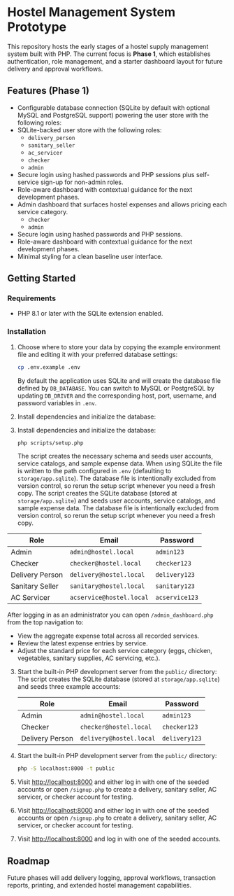 # Hostel Management System Prototype

This repository hosts the early stages of a hostel supply management system built with PHP. The current focus is **Phase 1**, which establishes authentication, role management, and a starter dashboard layout for future delivery and approval workflows.

## Features (Phase 1)

- Configurable database connection (SQLite by default with optional MySQL and PostgreSQL support) powering the user store with the following roles:
- SQLite-backed user store with the following roles:
  - `delivery_person`
  - `sanitary_seller`
  - `ac_servicer`
  - `checker`
  - `admin`
- Secure login using hashed passwords and PHP sessions plus self-service sign-up for non-admin roles.
- Role-aware dashboard with contextual guidance for the next development phases.
- Admin dashboard that surfaces hostel expenses and allows pricing each service category.
  - `checker`
  - `admin`
- Secure login using hashed passwords and PHP sessions.
- Role-aware dashboard with contextual guidance for the next development phases.
- Minimal styling for a clean baseline user interface.

## Getting Started

### Requirements

- PHP 8.1 or later with the SQLite extension enabled.

### Installation

1. Choose where to store your data by copying the example environment file and editing it with your preferred database settings:

   ```bash
   cp .env.example .env
   ```

   By default the application uses SQLite and will create the database file defined by `DB_DATABASE`. You can switch to MySQL or PostgreSQL by updating `DB_DRIVER` and the corresponding host, port, username, and password variables in `.env`.

2. Install dependencies and initialize the database:
1. Install dependencies and initialize the database:

   ```bash
   php scripts/setup.php
   ```

   The script creates the necessary schema and seeds user accounts, service catalogs, and sample expense data. When using SQLite the file is written to the path configured in `.env` (defaulting to `storage/app.sqlite`). The database file is intentionally excluded from version control, so rerun the setup script whenever you need a fresh copy.
   The script creates the SQLite database (stored at `storage/app.sqlite`) and seeds user accounts, service catalogs, and sample expense data. The database file is intentionally excluded from version control, so rerun the setup script whenever you need a fresh copy.

| Role                | Email                     | Password       |
| ------------------- | ------------------------- | -------------- |
| Admin               | `admin@hostel.local`      | `admin123`     |
| Checker             | `checker@hostel.local`    | `checker123`   |
| Delivery Person     | `delivery@hostel.local`   | `delivery123`  |
| Sanitary Seller     | `sanitary@hostel.local`   | `sanitary123`  |
| AC Servicer         | `acservice@hostel.local`  | `acservice123` |

   After logging in as an administrator you can open `/admin_dashboard.php` from the top navigation to:

   - View the aggregate expense total across all recorded services.
   - Review the latest expense entries by service.
   - Adjust the standard price for each service category (eggs, chicken, vegetables, sanitary supplies, AC servicing, etc.).

3. Start the built-in PHP development server from the `public/` directory:
   The script creates the SQLite database (stored at `storage/app.sqlite`) and seeds three example accounts:

   | Role             | Email                   | Password     |
   | ---------------- | ----------------------- | ------------ |
   | Admin            | `admin@hostel.local`    | `admin123`   |
   | Checker          | `checker@hostel.local`  | `checker123` |
   | Delivery Person  | `delivery@hostel.local` | `delivery123`|

2. Start the built-in PHP development server from the `public/` directory:

   ```bash
   php -S localhost:8000 -t public
   ```

4. Visit [http://localhost:8000](http://localhost:8000) and either log in with one of the seeded accounts or open `/signup.php` to create a delivery, sanitary seller, AC servicer, or checker account for testing.
3. Visit [http://localhost:8000](http://localhost:8000) and either log in with one of the seeded accounts or open `/signup.php` to create a delivery, sanitary seller, AC servicer, or checker account for testing.
3. Visit [http://localhost:8000](http://localhost:8000) and log in with one of the seeded accounts.

## Roadmap

Future phases will add delivery logging, approval workflows, transaction reports, printing, and extended hostel management capabilities.
